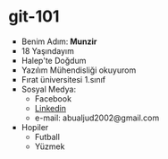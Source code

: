 # git-101
<ul type="square" style="font:Century Gothic">
<li>Benim Adım:<b> Munzir </b></li>
<li>18 Yaşındayım</li>
<li>Halep'te Doğdum</li>
<li>Yazılım Mühendisliği okuyurom</li>
<li>Fırat üniversitesi 1.sınıf</li>
<li>Sosyal Medya:
<ul>
<li><a href="https://www.facebook.com/profile.php?id=100004128738799" target="_blank" style="text-decoration:none">Facebook</a></li>
<li><a href="https://www.linkedin.com/in/mohammed-munzer-zayed-81655a200/" target="_blank" style="text-decoration:mome;">Linkedin</a></li>
<li>e-mail: abualjud2002@gmail.com</li>
</ul>
</li>
<li>Hopiler 
<ul>
<li>Futball</li>
<li>Yüzmek</li>
</ul>
</font>
</li>
</ul>
